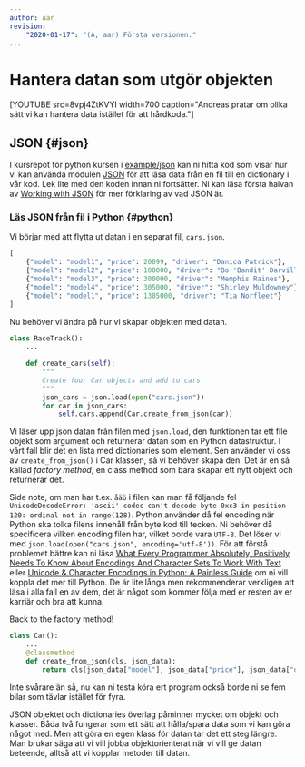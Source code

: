 ```yaml
---
author: aar
revision:
    "2020-01-17": "(A, aar) Första versionen."
...
```

Hantera datan som utgör objekten
==================================

[YOUTUBE src=8vpj4ZtKVYI width=700 caption="Andreas pratar om olika sätt vi kan hantera data istället för att hårdkoda."]



JSON {#json}
----------------------------------

I kursrepot för python kursen i [example/json](https://github.com/dbwebb-se/python/tree/master/example/json) kan ni hitta kod som visar hur vi kan använda modulen [JSON](https://docs.python.org/3/library/json.html) för att läsa data från en fil till en dictionary i vår kod. Lek lite med den koden innan ni fortsätter. Ni kan läsa första halvan av [Working with JSON](https://developer.mozilla.org/en-US/docs/Learn/JavaScript/Objects/JSON) för mer förklaring av vad JSON är.



### Läs JSON från fil i Python {#python}

Vi börjar med att flytta ut datan i en separat fil, `cars.json`.

```python
[
    {"model": "model1", "price": 20099, "driver": "Danica Patrick"},
    {"model": "model2", "price": 100000, "driver": "Bo 'Bandit' Darville"},
    {"model": "model3", "price": 300000, "driver": "Memphis Raines"},
    {"model": "model4", "price": 305000, "driver": "Shirley Muldowney"},
    {"model": "model1", "price": 1305000, "driver": "Tia Norfleet"}
]
```

Nu behöver vi ändra på hur vi skapar objekten med datan.

```python
class RaceTrack():
    ...
    
    def create_cars(self):
        """
        Create four Car objects and add to cars
        """
        json_cars = json.load(open("cars.json"))
        for car in json_cars:
            self.cars.append(Car.create_from_json(car)) 
```

Vi läser upp json datan från filen med `json.load`, den funktionen tar ett file objekt som argument och returnerar datan som en Python datastruktur. I vårt fall blir det en lista med dictionaries som element. Sen använder vi oss av `create_from_json()` i Car klassen, så vi behöver skapa den. Det är en så kallad _factory method_, en class method som bara skapar ett nytt objekt och returnerar det.

Side note, om man har t.ex. `åäö` i filen kan man få följande fel `UnicodeDecodeError: 'ascii' codec can't decode byte 0xc3 in position 120: ordinal not in range(128)`. Python använder då fel encoding när Python ska tolka filens innehåll från byte kod till tecken. Ni behöver då specificera vilken encoding filen har, vilket borde vara `UTF-8`. Det löser vi med `json.load(open("cars.json", encoding='utf-8'))`. För att förstå problemet bättre kan ni läsa [What Every Programmer Absolutely, Positively Needs To Know About Encodings And Character Sets To Work With Text](http://kunststube.net/encoding/) eller [Unicode & Character Encodings in Python: A Painless Guide](https://realpython.com/python-encodings-guide/) om ni vill koppla det mer till Python. De är lite långa men rekommenderar verkligen att läsa i alla fall en av dem, det är något som kommer följa med er resten av er karriär och bra att kunna.

Back to the factory method!

```python
class Car():
    ...
    @classmethod
    def create_from_json(cls, json_data):
        return cls(json_data["model"], json_data["price"], json_data["driver"])
```

Inte svårare än så, nu kan ni testa köra ert program också borde ni se fem bilar som tävlar istället för fyra.

JSON objektet och dictionaries överlag påminner mycket om objekt och klasser. Båda två fungerar som ett sätt att hålla/spara data som vi kan göra något med. Men att göra en egen klass för datan tar det ett steg längre. Man brukar säga att vi vill jobba objektorienterat när vi vill ge datan beteende, alltså att vi kopplar metoder till datan.
